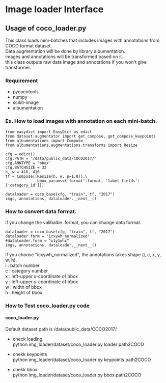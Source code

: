 # Image loader Interface
 
## Usage of coco_loader.py


This class loads mini-batches that includes images with annotations from COCO format dataset.  
Data augmentation will be done by library albumentation.  
images and annotations will be transformed based on it.  
this class outputs raw data image and annotations if you won't give transformer.  

### Requirement
* pycocotools
* numpy
* scikit-image
* albumentation

### Ex. How to load images with annotation on each mini-batch.
```
from easydict import EasyDict as edict
from dataset.augmentator import get_compose, get_compose_keypoints
from albumentations import Compose
from albumentations.augmentations.transforms import Resize

cfg = edict()
cfg.PATH = '/data/public_data/COCO2017/'
cfg.ANNTYPE = 'bbox'
cfg.BATCHSIZE = 32
h, w = 416, 416
tf = Compose([Resize(h, w, p=1.0)],\
              bbox_params={'format':format, 'label_fields':['category_id']})

dataloader = coco_base(cfg, "train", tf, "2017")
imgs, annotations, dataloader.__next__()

```

### How to convert data format.

if you change the valibalbe .format, you can change data format.
```
dataloader = coco_base(cfg, "train", tf, "2017")
dataloader.form = "icxywh_normalized"
#dataloader.form = "x1y1whc"
imgs, annotations, dataloader.__next__()
```
if you choose "icxywh_normalized", the annotations takes shape (i, c, x, y, w, h).  
i : batch number  
c : category number  
x : left-upper x-coordinate of bbox  
y : left-upper y-coordinate of bbox  
w : width of bbox  
h : height of bbox  


### How to Test coco_loader.py code

#### coco_loader.py
Default dataset path is /data/public_data/COCO2017/

* check loading  
python img_loader/dataset/coco_loader.py loader path2COCO

* chekk keypoints  
python img_loader/dataset/coco_loader.py keypoints path2COCO

* chekk bbox  
python img_loader/dataset/coco_loader.py bbox path2COCO
